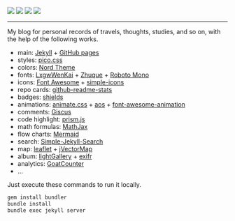 ![](https://img.shields.io/github/commit-activity/m/PENG-AO/PENG-AO.github.io)
![](https://img.shields.io/github/last-commit/PENG-AO/PENG-AO.github.io)
![](https://img.shields.io/github/repo-size/PENG-AO/PENG-AO.github.io)
![](https://img.shields.io/github/deployments/PENG-AO/PENG-AO.github.io/github-pages)

---

My blog for personal records of travels, thoughts, studies, and so on, with the help of the following works.

- main: [Jekyll](https://jekyllrb.com) + [GitHub pages](https://pages.github.com)
- styles: [pico.css](https://picocss.com)
- colors: [Nord Theme](https://www.nordtheme.com)
- fonts: [LxgwWenKai](https://github.com/lxgw/LxgwWenKai) + [Zhuque](https://github.com/TrionesType/zhuque) + [Roboto Mono](https://www.jsdelivr.com/package/npm/@fontsource/roboto-mono)
- icons: [Font Awesome](https://fontawesome.com) + [simple-icons](https://simpleicons.org)
- repo cards: [github-readme-stats](https://github.com/anuraghazra/github-readme-stats)
- badges: [shields](https://github.com/badges/shields)
- animations: [animate.css](https://github.com/animate-css/animate.css) + [aos](https://michalsnik.github.io/aos/) + [font-awesome-animation](https://l-lin.github.io/font-awesome-animation/)
- comments: [Giscus](https://giscus.app)
- code highlight: [prism.js](https://prismjs.com/index.html)
- math formulas: [MathJax](https://www.mathjax.org)
- flow charts: [Mermaid](https://mermaid.js.org)
- search: [Simple-Jekyll-Search](https://github.com/christian-fei/Simple-Jekyll-Search)
- map: [leaflet](https://leafletjs.com) + [jVectorMap](https://jvectormap.com)
- album: [lightGallery](https://github.com/sachinchoolur/lightGallery) + [exifr](https://github.com/MikeKovarik/exifr)
- analytics: [GoatCounter](https://www.goatcounter.com)
- ...

Just execute these commands to run it locally.

```bash
gem install bundler
bundle install
bundle exec jekyll server
```
